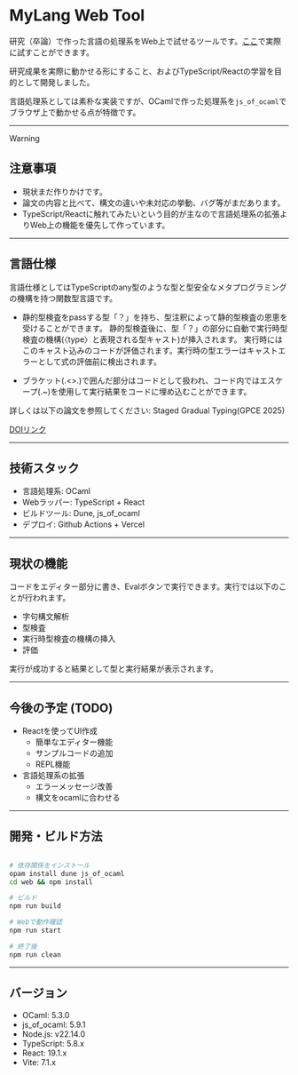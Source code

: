 # MyLang Web Tool

研究（卒論）で作った言語の処理系をWeb上で試せるツールです。[ここ](https://my-lang-app.vercel.app/)で実際に試すことができます。

研究成果を実際に動かせる形にすること、およびTypeScript/Reactの学習を目的として開発しました。
 
言語処理系としては素朴な実装ですが、OCamlで作った処理系を`js_of_ocaml`でブラウザ上で動かせる点が特徴です。

---
> [!WARNING]
> ## 注意事項
> - 現状まだ作りかけです。
> - 論文の内容と比べて、構文の違いや未対応の挙動、バグ等がまだあります。
> - TypeScript/Reactに触れてみたいという目的が主なので言語処理系の拡張よりWeb上の機能を優先して作っています。


---

## 言語仕様

言語仕様としてはTypeScriptのany型のような型と型安全なメタプログラミングの機構を持つ関数型言語です。

- 静的型検査をpassする型「？」を持ち、型注釈によって静的型検査の恩恵を受けることができます。
静的型検査後に、型「？」の部分に自動で実行時型検査の機構(〈type〉と表現される型キャスト)が挿入されます。
実行時にはこのキャスト込みのコードが評価されます。実行時の型エラーはキャストエラーとして式の評価前に検出されます。

- ブラケット(.<>.)で囲んだ部分はコードとして扱われ、コード内ではエスケープ(.~)を使用して実行結果をコードに埋め込むことができます。

詳しくは以下の論文を参照してください: Staged Gradual Typing(GPCE 2025)

[DOIリンク](https://dl.acm.org/doi/10.1145/3742876.3742880)

---

## 技術スタック
- 言語処理系: OCaml
- Webラッパー: TypeScript + React
- ビルドツール: Dune, js_of_ocaml
- デプロイ: Github Actions + Vercel

---

## 現状の機能
コードをエディター部分に書き、Evalボタンで実行できます。実行では以下のことが行われます。
- 字句構文解析
- 型検査
- 実行時型検査の機構の挿入
- 評価

実行が成功すると結果として型と実行結果が表示されます。

---

## 今後の予定 (TODO)
- Reactを使ってUI作成
  - 簡単なエディター機能
  - サンプルコードの追加
  - REPL機能
- 言語処理系の拡張
  - エラーメッセージ改善
  - 構文をocamlに合わせる

---

## 開発・ビルド方法
```bash

# 依存関係をインストール
opam install dune js_of_ocaml
cd web && npm install

# ビルド
npm run build

# Webで動作確認
npm run start

# 終了後
npm run clean
```

---

## バージョン

- OCaml: 5.3.0
- js_of_ocaml: 5.9.1
- Node.js: v22.14.0
- TypeScript: 5.8.x
- React: 19.1.x
- Vite: 7.1.x

